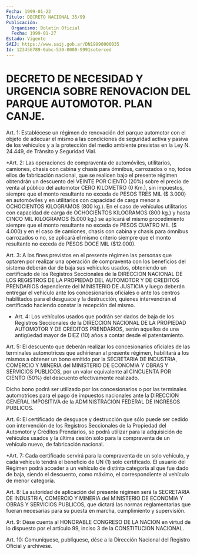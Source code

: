```yaml
---
Fecha: 1999-01-22
Título: DECRETO NACIONAL 35/99
Publicación:
  Organismo: Boletín Oficial
  Fecha: 1999-01-27
Estado: Vigente
SAIJ: https://www.saij.gob.ar/DN19990000035
Id: 123456789-0abc-530-0000-9991soterced
---
```

# DECRETO DE NECESIDAD Y URGENCIA SOBRE RENOVACION DEL PARQUE AUTOMOTOR. PLAN CANJE.

<a id="1"></a>
Art. 1: Establécese  un  régimen  de  renovación  del  parque automotor con  el  objeto  de adecuar el mismo a las condiciones de seguridad activa y pasiva de  los  vehículos  y a la protección del medio  ambiente  previstas  en  la  Ley  N. 24.449, de  Tránsito  y Seguridad Vial.

<a id="2"></a>
*Art. 2:  Las  operaciones  de  compraventa de automóviles, utilitarios, camiones, chasis con cabina  y  chasis  para ómnibus, carrozados  o  no,  todos  ellos de fabricación nacional, que se realicen bajo el presente régimen obtendrán un descuento del VEINTE POR CIENTO (20%) sobre el precio de venta al público  del automotor CERO  KILOMETRO  (0  Km.),  sin  impuestos, siempre que el monto resultante  no exceda de PESOS TRES MIL ($ 3.000) en automóviles y en  utilitarios    con  capacidad  de carga menor a OCHOCIENTOS KILOGRAMOS (800 kg.).  En  el  caso  de  vehículos utilitarios con capacidad  de  carga  de OCHOCIENTOS KILOGRAMOS (800 kg.)  y hasta CINCO MIL KILOGRAMOS (5.000 kg.) se aplicará el mismo procedimiento siempre que el monto resultante  no exceda de PESOS CUATRO MIL ($ 4.000) y en el caso de camiones, chasis  con cabina  y  chasis para ómnibus  carrozados o no, se aplicará el mismo criterio siempre que el monto resultante  no  exceda  de PESOS  DOCE  MIL  ($12.000).

<a id="3"></a>
Art.  3: A los fines previstos en el presente régimen las personas que optaren  por  realizar  una  operación  de  compraventa con los beneficios  del  sistema deberán dar de baja sus vehículos  usados, obteniendo  un certificado  de  los  Registros  Seccionales  de  la DIRECCION NACIONAL DE LOS REGISTROS DE LA PROPIEDAD DEL AUTOMOTOR Y DE CREDITOS PRENDARIOS  dependiente  del  MINISTERIO  DE JUSTICIA y luego    deberán  entregar  el  vehículo  ante  los  concesionarios oficiales  o  ante  los  centros  habilitados para el desguace y la destrucción, quienes intervendrán el  certificado  haciendo constar la recepción del mismo.

<a id="4"></a>
* Art. 4: Los vehículos usados que podrán ser dados de baja de los Registros Seccionales de la DIRECCION NACIONAL DE LA PROPIEDAD AUTOMOTOR Y DE CREDITOS PRENDARIOS, serán aquellos de una antigüedad mayor de DIEZ (10) años a contar desde el patentamiento.

<a id="5"></a>
Art.  5:  El descuento que deberán  realizar  los  concesionarios oficiales de las terminales automotrices que adhirieran al presente régimen, habilitará  a  los mismos a obtener un bono emitido por la SECRETARIA DE INDUSTRIA,  COMERCIO  Y  MINERIA  del  MINISTERIO  DE ECONOMIA  Y OBRAS Y SERVICIOS PUBLICOS, por un valor equivalente al CINCUENTA POR  CIENTO  (50%) del descuento efectivamente realizado.

Dicho bono podrá ser utilizado  por  los  concesionarios  o por las terminales  automotrices para el pago de impuestos nacionales  ante la DIRECCION  GENERAL  IMPOSITIVA  de  la ADMINISTRACION FEDERAL DE INGRESOS PUBLICOS.

<a id="6"></a>
Art. 6: El certificado de desguace y destrucción  que  sólo  puede ser  cedido  con  intervención  de  los Registros Seccionales de la Propiedad del Automotor y Créditos Prendarios,  se  podrá  utilizar para  la  adquisición  de  vehículos usados y la última cesión sólo para la compraventa de un vehículo  nuevo,  de fabricación nacional.

<a id="7"></a>
*Art. 7: Cada certificado servirá para la compraventa de un solo vehículo, y cada vehículo tendrá el beneficio de UN (1) solo certificado. El usuario del Régimen podrá acceder a un vehículo de distinta categoría al que fue dado de baja, siendo el descuento, como máximo, el correspondiente al vehículo de menor categoría.

<a id="8"></a>
Art. 8: La autoridad  de  aplicación  del presente régimen será la SECRETARIA  DE  INDUSTRIA,  COMERCIO Y MINERIA  del  MINISTERIO  DE ECONOMIA  Y OBRAS Y SERVICIOS  PUBLICOS,  que  dictará  las  normas reglamentarias  que  fueran  necesarias  para  su puesta en marcha, cumplimiento y supervisión.

<a id="9"></a>
Art. 9: Dése cuenta al HONORABLE CONGRESO DE LA  NACION  en virtud de  lo  dispuesto  por  el artículo 99, inciso 3 de la CONSTITUCION NACIONAL.

<a id="10"></a>
Art. 10: Comuníquese, publíquese,  dése  a  la Dirección Nacional del Registro Oficial y archívese.